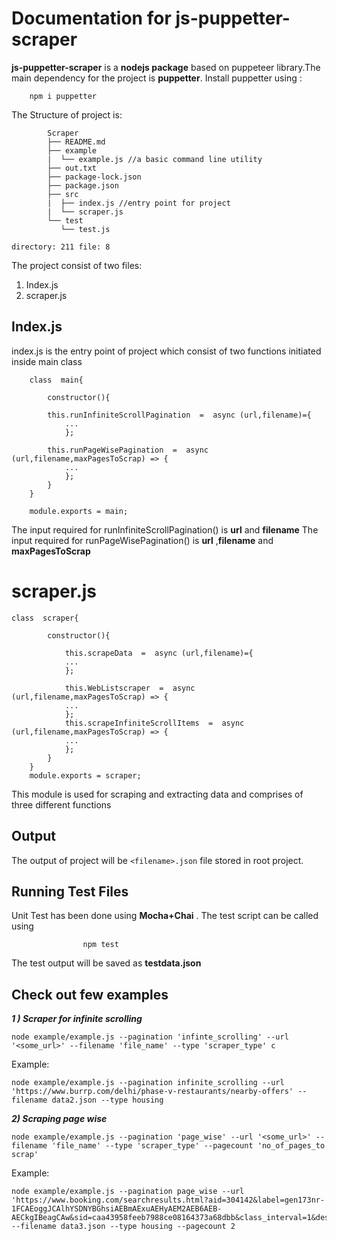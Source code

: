 # Documentation for js-puppetter-scraper

**js-puppetter-scraper** is a **nodejs package** based on puppeteer library.The main dependency for the project is **puppetter**.
Install puppetter using :
		
		npm i puppetter

The Structure of project is: 
			
			Scraper
			├── README.md
			├── example
			|  └── example.js //a basic command line utility 
			├── out.txt
			├── package-lock.json
			├── package.json
			├── src
			|  ├── index.js	//entry point for project
			|  └── scraper.js
			└── test
			   └── test.js

	directory: 211 file: 8 
	

The project consist of two files:
1) Index.js
2) scraper.js

## Index.js

index.js is the entry point of project which consist of two functions initiated inside main class

		class  main{

			constructor(){

			this.runInfiniteScrollPagination  =  async (url,filename)={
				...
				};

			this.runPageWisePagination  =  async (url,filename,maxPagesToScrap) => {
				...
				};	
			}
		}
		
		module.exports = main;
The input required for runInfiniteScrollPagination() is **url** and **filename**
The input required for runPageWisePagination() is **url** ,**filename** and **maxPagesToScrap**

# scraper.js

	class  scraper{

			constructor(){

				this.scrapeData  =  async (url,filename)={
				...
				};

				this.WebListscraper  =  async (url,filename,maxPagesToScrap) => {
				...
				};	
				this.scrapeInfiniteScrollItems  =  async (url,filename,maxPagesToScrap) => {
				...
				};	
			}
		}
		module.exports = scraper;

This module is used for scraping and extracting data and comprises of three different functions

## Output

The output of project will be `<filename>.json` file stored in root project.


## Running  Test Files

Unit Test has been done using **Mocha+Chai** . The test script can be called using

					npm test
					
The test output will be saved as **testdata.json**

## Check out few examples 

***1 ) Scraper for infinite scrolling***

	node example/example.js --pagination 'infinte_scrolling' --url '<some_url>' --filename 'file_name' --type 'scraper_type' c

Example:

	node example/example.js --pagination infinite_scrolling --url 'https://www.burrp.com/delhi/phase-v-restaurants/nearby-offers' --filename data2.json --type housing

***2) Scraping page wise***

	node example/example.js --pagination 'page_wise' --url '<some_url>' --filename 'file_name' --type 'scraper_type' --pagecount 'no_of_pages_to scrap'

Example:

	node example/example.js --pagination page_wise --url 'https://www.booking.com/searchresults.html?aid=304142&label=gen173nr-1FCAEoggJCAlhYSDNYBGhsiAEBmAExuAEHyAEM2AEB6AEB-AECkgIBeagCAw&sid=caa43958feeb7988ce08164373a68dbb&class_interval=1&dest_id=866&dest_type=region&dtdisc=0&from_sf=1&group_adults=2&group_children=0&inac=0&index_postcard=0&label_click=undef&lsf=class%7C4%7C639&nflt=class=5;class=4;class=3;&no_rooms=1&order=class&postcard=0&raw_dest_type=region&region=866&room1=A,A&sb_price_type=total&ss_all=0&ssb=empty&sshis=0&rows=15&offset=0' --filename data3.json --type housing --pagecount 2